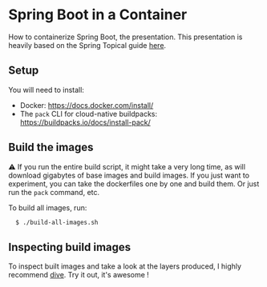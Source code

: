 # Spring Boot in a Container

How to containerize Spring Boot, the presentation. This presentation is heavily based on
the Spring Topical guide [here](https://spring.io/guides/topicals/spring-boot-docker/).

## Setup

You will need to install:

- Docker: https://docs.docker.com/install/
- The `pack` CLI for cloud-native buildpacks: https://buildpacks.io/docs/install-pack/

## Build the images

⚠ If you run the entire build script, it might take a very long time, as will download
gigabytes of base images and build images. If you just want to experiment, you can take
the dockerfiles one by one and build them. Or just run the `pack` command, etc.

To build all images, run:

```bash
  $ ./build-all-images.sh
```

## Inspecting build images

To inspect built images and take a look at the layers produced, I highly recommend
[dive](https://github.com/wagoodman/dive). Try it out, it's awesome !

